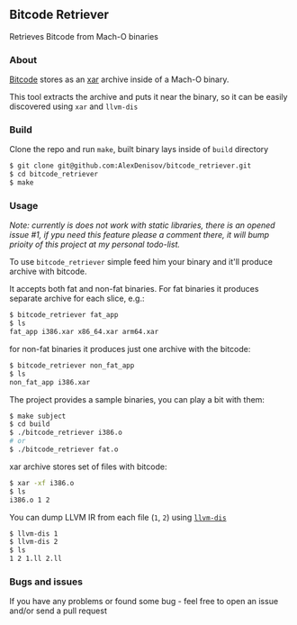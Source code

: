 ## Bitcode Retriever

Retrieves Bitcode from Mach-O binaries

### About

[Bitcode](http://llvm.org/docs/BitCodeFormat.html) stores as an [xar](https://en.wikipedia.org/wiki/Xar_(archiver)) archive inside of a Mach-O binary.

This tool extracts the archive and puts it near the binary, so it can be easily discovered using `xar` and `llvm-dis`

### Build

Clone the repo and run `make`, built binary lays inside of `build` directory

```bash
$ git clone git@github.com:AlexDenisov/bitcode_retriever.git
$ cd bitcode_retriever
$ make
```

### Usage

_Note: currently is does not work with static libraries, there is an opened issue #1, if ypu need this feature please a comment there, it will bump prioity of this project at my personal todo-list._

To use `bitcode_retriever` simple feed him your binary and it'll produce archive with bitcode.

It accepts both fat and non-fat binaries. For fat binaries it produces separate archive for each slice, e.g.:

```bash
$ bitcode_retriever fat_app
$ ls
fat_app i386.xar x86_64.xar arm64.xar
```

for non-fat binaries it produces just one archive with the bitcode:

```bash
$ bitcode_retriever non_fat_app
$ ls
non_fat_app i386.xar
```

The project provides a sample binaries, you can play a bit with them:

```bash
$ make subject
$ cd build
$ ./bitcode_retriever i386.o
# or
$ ./bitcode_retriever fat.o
```

xar archive stores set of files with bitcode:

```bash
$ xar -xf i386.o
$ ls
i386.o 1 2
```

You can dump LLVM IR from each file (`1`, `2`) using [`llvm-dis`](http://llvm.org/docs/CommandGuide/llvm-dis.html)

```bash
$ llvm-dis 1
$ llvm-dis 2
$ ls
1 2 1.ll 2.ll
```

### Bugs and issues

If you have any problems or found some bug - feel free to open an issue and/or send a pull request

